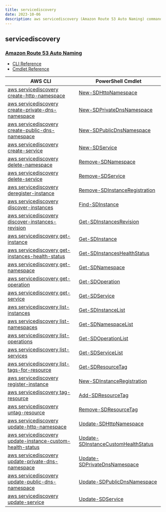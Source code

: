 ```yaml
---
title: servicediscovery
date: 2023-10-06
description: aws servicediscovery (Amazon Route 53 Auto Naming) command/cmdlet list.
---
```


## servicediscovery

### [Amazon Route 53 Auto Naming](https://aws.amazon.com/route53/)

* [CLI Reference](https://awscli.amazonaws.com/v2/documentation/api/latest/reference/servicediscovery/index.html)
* [Cmdlet Reference](https://docs.aws.amazon.com/powershell/latest/reference/items/Amazon_Route_53_Auto_Naming_cmdlets.html)

|AWS CLI|PowerShell Cmdlet|
|----|----|
|[aws servicediscovery create-http-namespace](https://awscli.amazonaws.com/v2/documentation/api/latest/reference/servicediscovery/create-http-namespace.html)|[New-SDHttpNamespace](https://docs.aws.amazon.com/powershell/latest/reference/items/New-SDHttpNamespace.html)|
|[aws servicediscovery create-private-dns-namespace](https://awscli.amazonaws.com/v2/documentation/api/latest/reference/servicediscovery/create-private-dns-namespace.html)|[New-SDPrivateDnsNamespace](https://docs.aws.amazon.com/powershell/latest/reference/items/New-SDPrivateDnsNamespace.html)|
|[aws servicediscovery create-public-dns-namespace](https://awscli.amazonaws.com/v2/documentation/api/latest/reference/servicediscovery/create-public-dns-namespace.html)|[New-SDPublicDnsNamespace](https://docs.aws.amazon.com/powershell/latest/reference/items/New-SDPublicDnsNamespace.html)|
|[aws servicediscovery create-service](https://awscli.amazonaws.com/v2/documentation/api/latest/reference/servicediscovery/create-service.html)|[New-SDService](https://docs.aws.amazon.com/powershell/latest/reference/items/New-SDService.html)|
|[aws servicediscovery delete-namespace](https://awscli.amazonaws.com/v2/documentation/api/latest/reference/servicediscovery/delete-namespace.html)|[Remove-SDNamespace](https://docs.aws.amazon.com/powershell/latest/reference/items/Remove-SDNamespace.html)|
|[aws servicediscovery delete-service](https://awscli.amazonaws.com/v2/documentation/api/latest/reference/servicediscovery/delete-service.html)|[Remove-SDService](https://docs.aws.amazon.com/powershell/latest/reference/items/Remove-SDService.html)|
|[aws servicediscovery deregister-instance](https://awscli.amazonaws.com/v2/documentation/api/latest/reference/servicediscovery/deregister-instance.html)|[Remove-SDInstanceRegistration](https://docs.aws.amazon.com/powershell/latest/reference/items/Remove-SDInstanceRegistration.html)|
|[aws servicediscovery discover-instances](https://awscli.amazonaws.com/v2/documentation/api/latest/reference/servicediscovery/discover-instances.html)|[Find-SDInstance](https://docs.aws.amazon.com/powershell/latest/reference/items/Find-SDInstance.html)|
|[aws servicediscovery discover-instances-revision](https://awscli.amazonaws.com/v2/documentation/api/latest/reference/servicediscovery/discover-instances-revision.html)|[Get-SDInstancesRevision](https://docs.aws.amazon.com/powershell/latest/reference/items/Get-SDInstancesRevision.html)|
|[aws servicediscovery get-instance](https://awscli.amazonaws.com/v2/documentation/api/latest/reference/servicediscovery/get-instance.html)|[Get-SDInstance](https://docs.aws.amazon.com/powershell/latest/reference/items/Get-SDInstance.html)|
|[aws servicediscovery get-instances-health-status](https://awscli.amazonaws.com/v2/documentation/api/latest/reference/servicediscovery/get-instances-health-status.html)|[Get-SDInstancesHealthStatus](https://docs.aws.amazon.com/powershell/latest/reference/items/Get-SDInstancesHealthStatus.html)|
|[aws servicediscovery get-namespace](https://awscli.amazonaws.com/v2/documentation/api/latest/reference/servicediscovery/get-namespace.html)|[Get-SDNamespace](https://docs.aws.amazon.com/powershell/latest/reference/items/Get-SDNamespace.html)|
|[aws servicediscovery get-operation](https://awscli.amazonaws.com/v2/documentation/api/latest/reference/servicediscovery/get-operation.html)|[Get-SDOperation](https://docs.aws.amazon.com/powershell/latest/reference/items/Get-SDOperation.html)|
|[aws servicediscovery get-service](https://awscli.amazonaws.com/v2/documentation/api/latest/reference/servicediscovery/get-service.html)|[Get-SDService](https://docs.aws.amazon.com/powershell/latest/reference/items/Get-SDService.html)|
|[aws servicediscovery list-instances](https://awscli.amazonaws.com/v2/documentation/api/latest/reference/servicediscovery/list-instances.html)|[Get-SDInstanceList](https://docs.aws.amazon.com/powershell/latest/reference/items/Get-SDInstanceList.html)|
|[aws servicediscovery list-namespaces](https://awscli.amazonaws.com/v2/documentation/api/latest/reference/servicediscovery/list-namespaces.html)|[Get-SDNamespaceList](https://docs.aws.amazon.com/powershell/latest/reference/items/Get-SDNamespaceList.html)|
|[aws servicediscovery list-operations](https://awscli.amazonaws.com/v2/documentation/api/latest/reference/servicediscovery/list-operations.html)|[Get-SDOperationList](https://docs.aws.amazon.com/powershell/latest/reference/items/Get-SDOperationList.html)|
|[aws servicediscovery list-services](https://awscli.amazonaws.com/v2/documentation/api/latest/reference/servicediscovery/list-services.html)|[Get-SDServiceList](https://docs.aws.amazon.com/powershell/latest/reference/items/Get-SDServiceList.html)|
|[aws servicediscovery list-tags-for-resource](https://awscli.amazonaws.com/v2/documentation/api/latest/reference/servicediscovery/list-tags-for-resource.html)|[Get-SDResourceTag](https://docs.aws.amazon.com/powershell/latest/reference/items/Get-SDResourceTag.html)|
|[aws servicediscovery register-instance](https://awscli.amazonaws.com/v2/documentation/api/latest/reference/servicediscovery/register-instance.html)|[New-SDInstanceRegistration](https://docs.aws.amazon.com/powershell/latest/reference/items/New-SDInstanceRegistration.html)|
|[aws servicediscovery tag-resource](https://awscli.amazonaws.com/v2/documentation/api/latest/reference/servicediscovery/tag-resource.html)|[Add-SDResourceTag](https://docs.aws.amazon.com/powershell/latest/reference/items/Add-SDResourceTag.html)|
|[aws servicediscovery untag-resource](https://awscli.amazonaws.com/v2/documentation/api/latest/reference/servicediscovery/untag-resource.html)|[Remove-SDResourceTag](https://docs.aws.amazon.com/powershell/latest/reference/items/Remove-SDResourceTag.html)|
|[aws servicediscovery update-http-namespace](https://awscli.amazonaws.com/v2/documentation/api/latest/reference/servicediscovery/update-http-namespace.html)|[Update-SDHttpNamespace](https://docs.aws.amazon.com/powershell/latest/reference/items/Update-SDHttpNamespace.html)|
|[aws servicediscovery update-instance-custom-health-status](https://awscli.amazonaws.com/v2/documentation/api/latest/reference/servicediscovery/update-instance-custom-health-status.html)|[Update-SDInstanceCustomHealthStatus](https://docs.aws.amazon.com/powershell/latest/reference/items/Update-SDInstanceCustomHealthStatus.html)|
|[aws servicediscovery update-private-dns-namespace](https://awscli.amazonaws.com/v2/documentation/api/latest/reference/servicediscovery/update-private-dns-namespace.html)|[Update-SDPrivateDnsNamespace](https://docs.aws.amazon.com/powershell/latest/reference/items/Update-SDPrivateDnsNamespace.html)|
|[aws servicediscovery update-public-dns-namespace](https://awscli.amazonaws.com/v2/documentation/api/latest/reference/servicediscovery/update-public-dns-namespace.html)|[Update-SDPublicDnsNamespace](https://docs.aws.amazon.com/powershell/latest/reference/items/Update-SDPublicDnsNamespace.html)|
|[aws servicediscovery update-service](https://awscli.amazonaws.com/v2/documentation/api/latest/reference/servicediscovery/update-service.html)|[Update-SDService](https://docs.aws.amazon.com/powershell/latest/reference/items/Update-SDService.html)|

